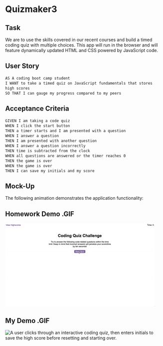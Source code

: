 # Quizmaker3

## Task

We are to use the skills covered in our recent courses and build a timed coding quiz with multiple choices. This app will run in the browser and will feature dynamically updated HTML and CSS powered by JavaScript code.

## User Story

```
AS A coding boot camp student
I WANT to take a timed quiz on JavaScript fundamentals that stores high scores
SO THAT I can gauge my progress compared to my peers
```

## Acceptance Criteria

```
GIVEN I am taking a code quiz
WHEN I click the start button
THEN a timer starts and I am presented with a question
WHEN I answer a question
THEN I am presented with another question
WHEN I answer a question incorrectly
THEN time is subtracted from the clock
WHEN all questions are answered or the timer reaches 0
THEN the game is over
WHEN the game is over
THEN I can save my initials and my score
```

## Mock-Up

The following animation demonstrates the application functionality:

## Homework Demo .GIF

![A user clicks through an interactive coding quiz, then enters initials to save the high score before resetting and starting over.](./assets/image/homework-demo.gif)

## My Demo .GIF

![A user clicks through an interactive coding quiz, then enters initials to save the high score before resetting and starting over.](./assets/image/javascript-quiz-3.gif)
